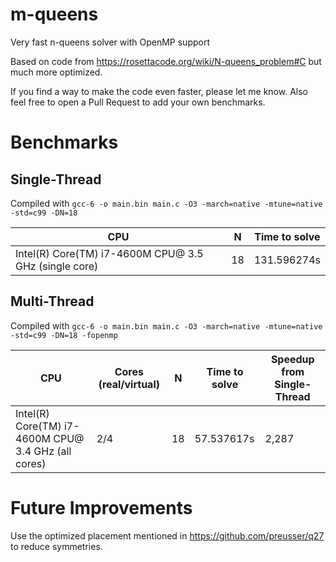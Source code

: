 # m-queens
Very fast n-queens solver with OpenMP support

Based on code from https://rosettacode.org/wiki/N-queens_problem#C but much more optimized.

If you find a way to make the code even faster, please let me know.
Also feel free to open a Pull Request to add your own benchmarks.

# Benchmarks
## Single-Thread

Compiled with `gcc-6 -o main.bin main.c -O3 -march=native -mtune=native -std=c99 -DN=18`

|CPU|N|Time to solve|
|---|---|---|
|Intel(R) Core(TM) i7-4600M CPU@ 3.5 GHz (single core)|18|131.596274s|

## Multi-Thread

Compiled with `gcc-6 -o main.bin main.c -O3 -march=native -mtune=native -std=c99 -DN=18 -fopenmp`

|CPU|Cores (real/virtual)|N|Time to solve|Speedup from Single-Thread|
|---|---|---|---|---|
|Intel(R) Core(TM) i7-4600M CPU@ 3.4 GHz (all cores)|2/4|18|57.537617s|2,287|

# Future Improvements

Use the optimized placement mentioned in https://github.com/preusser/q27 to reduce symmetries.
